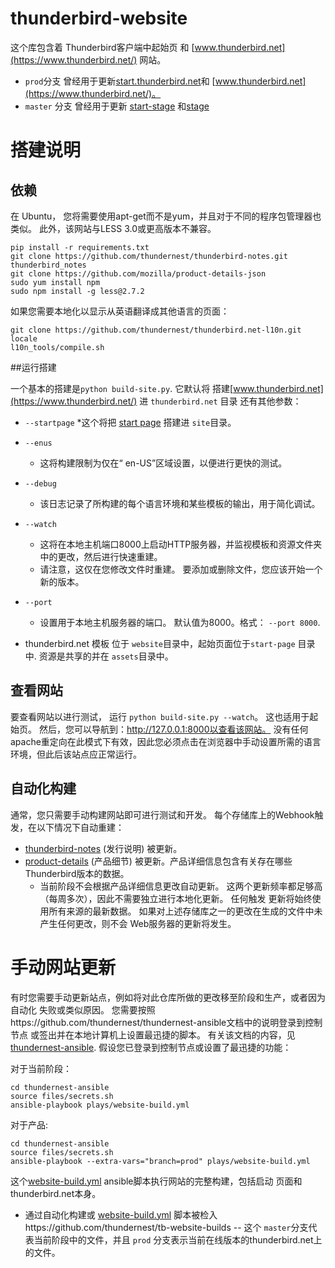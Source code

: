 # thunderbird-website

这个库包含着 Thunderbird客户端中起始页 和 [www.thunderbird.net](https://www.thunderbird.net/) 网站。
*  `prod`分支 曾经用于更新[start.thunderbird.net](https://start.thunderbird.net/)和 [www.thunderbird.net](https://www.thunderbird.net/)。
*  `master` 分支 曾经用于更新 [start-stage](https://start-stage.thunderbird.net) 和[stage](https://www-stage.thunderbird.net.)

# 搭建说明
## 依赖
在 Ubuntu， 您将需要使用apt-get而不是yum，并且对于不同的程序包管理器也类似。
此外，该网站与LESS 3.0或更高版本不兼容。
```
pip install -r requirements.txt
git clone https://github.com/thundernest/thunderbird-notes.git thunderbird_notes
git clone https://github.com/mozilla/product-details-json
sudo yum install npm
sudo npm install -g less@2.7.2
```

如果您需要本地化以显示从英语翻译成其他语言的页面：

```
git clone https://github.com/thundernest/thunderbird.net-l10n.git locale
l10n_tools/compile.sh
```

##运行搭建

一个基本的搭建是`python build-site.py`.
它默认将 搭建[www.thunderbird.net](https://www.thunderbird.net/) 进 `thunderbird.net` 目录
还有其他参数：

* `--startpage`
    *这个将把 [start page](https://start.thunderbird.net/) 搭建进 `site`目录。
* `--enus`
    * 这将构建限制为仅在“ en-US”区域设置，以便进行更快的测试。
* `--debug`
    * 该日志记录了所构建的每个语言环境和某些模板的输出，用于简化调试。
* `--watch`
    * 这将在本地主机端口8000上启动HTTP服务器，并监视模板和资源文件夹中的更改，然后进行快速重建。
    * 请注意，这仅在您修改文件时重建。 要添加或删除文件，您应该开始一个新的版本。
* `--port`
    * 设置用于本地主机服务器的端口。 默认值为8000。格式： `--port 8000`.

* thunderbird.net 模板 位于 `website`目录中，起始页面位于`start-page` 目录中.  资源是共享的并在 `assets`目录中。
## 查看网站
要查看网站以进行测试， 运行 `python build-site.py --watch`。 这也适用于起始页。
然后，您可以导航到：http://127.0.0.1:8000以查看该网站。 没有任何apache重定向在此模式下有效，因此您必须点击在浏览器中手动设置所需的语言环境，但此后该站点应正常运行。


## 自动化构建
通常，您只需要手动构建网站即可进行测试和开发。 每个存储库上的Webhook触发，在以下情况下自动重建：

* [thunderbird-notes](https://github.com/thundernest/thunderbird-notes.git) (发行说明) 被更新。
* [product-details](https://github.com/mozilla/product-details-json) (产品细节) 被更新。产品详细信息包含有关存在哪些Thunderbird版本的数据。
    * 当前阶段不会根据产品详细信息更改自动更新。
这两个更新频率都足够高（每周多次），因此不需要独立进行本地化更新。 任何触发
更新将始终使用所有来源的最新数据。 如果对上述存储库之一的更改在生成的文件中未产生任何更改，则不会
Web服务器的更新将发生。

# 手动网站更新
有时您需要手动更新站点，例如将对此仓库所做的更改移至阶段和生产，或者因为自动化
失败或类似原因。 您需要按照https://github.com/thundernest/thundernest-ansible文档中的说明登录到控制节点
或签出并在本地计算机上设置最迅捷的脚本。 有关该文档的内容，见
[thundernest-ansible](https://github.com/thundernest/thundernest-ansible).
假设您已登录到控制节点或设置了最迅捷的功能：

对于当前阶段：

```
cd thundernest-ansible
source files/secrets.sh
ansible-playbook plays/website-build.yml
```

对于产品:
```
cd thundernest-ansible
source files/secrets.sh
ansible-playbook --extra-vars="branch=prod" plays/website-build.yml
```

这个[website-build.yml](https://github.com/thundernest/thundernest-ansible/blob/master/plays/website-build.yml) ansible脚本执行网站的完整构建，包括启动
页面和thunderbird.net本身。

* 通过自动化构建或 [website-build.yml](https://github.com/thundernest/thundernest-ansible/blob/master/plays/website-build.yml) 脚本被检入https://github.com/thundernest/tb-website-builds -- 这个 `master`分支代表当前阶段中的文件，并且  `prod` 分支表示当前在线版本的thunderbird.net上的文件。
